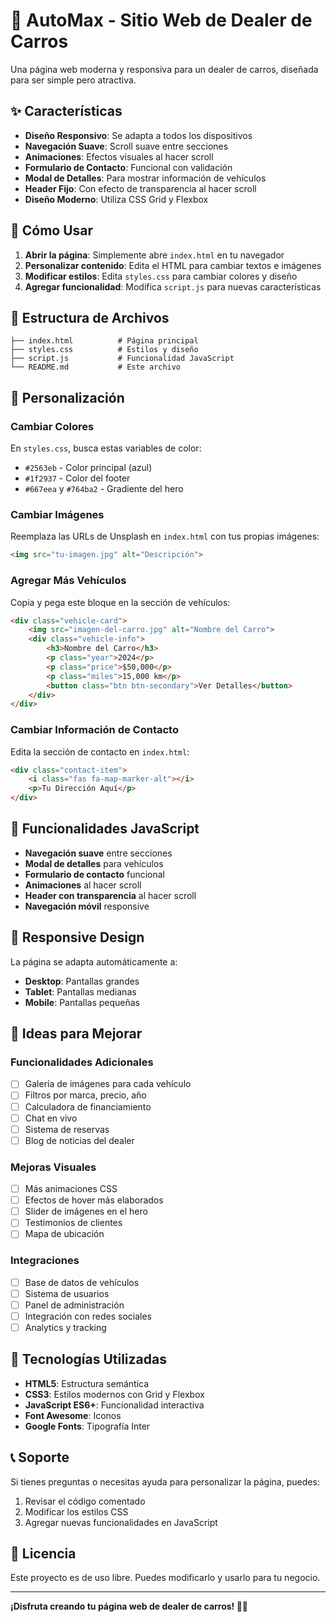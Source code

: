 # 🚗 AutoMax - Sitio Web de Dealer de Carros

Una página web moderna y responsiva para un dealer de carros, diseñada para ser simple pero atractiva.

## ✨ Características

- **Diseño Responsivo**: Se adapta a todos los dispositivos
- **Navegación Suave**: Scroll suave entre secciones
- **Animaciones**: Efectos visuales al hacer scroll
- **Formulario de Contacto**: Funcional con validación
- **Modal de Detalles**: Para mostrar información de vehículos
- **Header Fijo**: Con efecto de transparencia al hacer scroll
- **Diseño Moderno**: Utiliza CSS Grid y Flexbox

## 🚀 Cómo Usar

1. **Abrir la página**: Simplemente abre `index.html` en tu navegador
2. **Personalizar contenido**: Edita el HTML para cambiar textos e imágenes
3. **Modificar estilos**: Edita `styles.css` para cambiar colores y diseño
4. **Agregar funcionalidad**: Modifica `script.js` para nuevas características

## 📁 Estructura de Archivos

```
├── index.html          # Página principal
├── styles.css          # Estilos y diseño
├── script.js           # Funcionalidad JavaScript
└── README.md           # Este archivo
```

## 🎨 Personalización

### Cambiar Colores
En `styles.css`, busca estas variables de color:
- `#2563eb` - Color principal (azul)
- `#1f2937` - Color del footer
- `#667eea` y `#764ba2` - Gradiente del hero

### Cambiar Imágenes
Reemplaza las URLs de Unsplash en `index.html` con tus propias imágenes:
```html
<img src="tu-imagen.jpg" alt="Descripción">
```

### Agregar Más Vehículos
Copia y pega este bloque en la sección de vehículos:
```html
<div class="vehicle-card">
    <img src="imagen-del-carro.jpg" alt="Nombre del Carro">
    <div class="vehicle-info">
        <h3>Nombre del Carro</h3>
        <p class="year">2024</p>
        <p class="price">$50,000</p>
        <p class="miles">15,000 km</p>
        <button class="btn btn-secondary">Ver Detalles</button>
    </div>
</div>
```

### Cambiar Información de Contacto
Edita la sección de contacto en `index.html`:
```html
<div class="contact-item">
    <i class="fas fa-map-marker-alt"></i>
    <p>Tu Dirección Aquí</p>
</div>
```

## 🔧 Funcionalidades JavaScript

- **Navegación suave** entre secciones
- **Modal de detalles** para vehículos
- **Formulario de contacto** funcional
- **Animaciones** al hacer scroll
- **Header con transparencia** al hacer scroll
- **Navegación móvil** responsive

## 📱 Responsive Design

La página se adapta automáticamente a:
- **Desktop**: Pantallas grandes
- **Tablet**: Pantallas medianas
- **Mobile**: Pantallas pequeñas

## 🌟 Ideas para Mejorar

### Funcionalidades Adicionales
- [ ] Galería de imágenes para cada vehículo
- [ ] Filtros por marca, precio, año
- [ ] Calculadora de financiamiento
- [ ] Chat en vivo
- [ ] Sistema de reservas
- [ ] Blog de noticias del dealer

### Mejoras Visuales
- [ ] Más animaciones CSS
- [ ] Efectos de hover más elaborados
- [ ] Slider de imágenes en el hero
- [ ] Testimonios de clientes
- [ ] Mapa de ubicación

### Integraciones
- [ ] Base de datos de vehículos
- [ ] Sistema de usuarios
- [ ] Panel de administración
- [ ] Integración con redes sociales
- [ ] Analytics y tracking

## 🎯 Tecnologías Utilizadas

- **HTML5**: Estructura semántica
- **CSS3**: Estilos modernos con Grid y Flexbox
- **JavaScript ES6+**: Funcionalidad interactiva
- **Font Awesome**: Iconos
- **Google Fonts**: Tipografía Inter

## 📞 Soporte

Si tienes preguntas o necesitas ayuda para personalizar la página, puedes:
1. Revisar el código comentado
2. Modificar los estilos CSS
3. Agregar nuevas funcionalidades en JavaScript

## 📄 Licencia

Este proyecto es de uso libre. Puedes modificarlo y usarlo para tu negocio.

---

**¡Disfruta creando tu página web de dealer de carros! 🚗✨**
